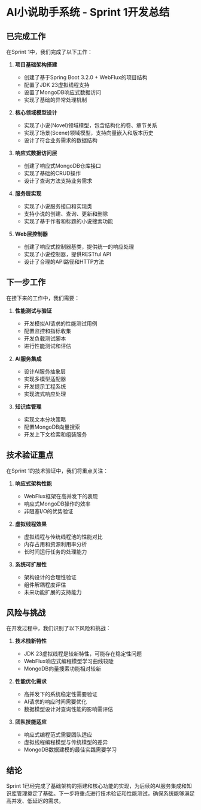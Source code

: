 # AI小说助手系统 - Sprint 1开发总结

## 已完成工作

在Sprint 1中，我们完成了以下工作：

1. **项目基础架构搭建**
   - 创建了基于Spring Boot 3.2.0 + WebFlux的项目结构
   - 配置了JDK 23虚拟线程支持
   - 设置了MongoDB响应式数据访问
   - 实现了基础的异常处理机制

2. **核心领域模型设计**
   - 实现了小说(Novel)领域模型，包含结构化的卷、章节关系
   - 实现了场景(Scene)领域模型，支持向量嵌入和版本历史
   - 设计了符合业务需求的数据结构

3. **响应式数据访问层**
   - 创建了响应式MongoDB仓库接口
   - 实现了基础的CRUD操作
   - 设计了查询方法支持业务需求

4. **服务层实现**
   - 实现了小说服务接口和实现类
   - 支持小说的创建、查询、更新和删除
   - 实现了基于作者和标题的小说搜索功能

5. **Web层控制器**
   - 创建了响应式控制器基类，提供统一的响应处理
   - 实现了小说控制器，提供RESTful API
   - 设计了合理的API路径和HTTP方法

## 下一步工作

在接下来的工作中，我们需要：

1. **性能测试与验证**
   - 开发模拟AI请求的性能测试用例
   - 配置监控和指标收集
   - 开发负载测试脚本
   - 进行性能测试和评估

2. **AI服务集成**
   - 设计AI服务抽象层
   - 实现多模型适配器
   - 开发提示工程系统
   - 实现流式响应处理

3. **知识库管理**
   - 实现文本分块策略
   - 配置MongoDB向量搜索
   - 开发上下文检索和组装服务

## 技术验证重点

在Sprint 1的技术验证中，我们将重点关注：

1. **响应式架构性能**
   - WebFlux框架在高并发下的表现
   - 响应式MongoDB操作的效率
   - 非阻塞I/O的优势验证

2. **虚拟线程效果**
   - 虚拟线程与传统线程池的性能对比
   - 内存占用和资源利用率分析
   - 长时间运行任务的处理能力

3. **系统可扩展性**
   - 架构设计的合理性验证
   - 组件解耦程度评估
   - 未来功能扩展的支持能力

## 风险与挑战

在开发过程中，我们识别了以下风险和挑战：

1. **技术栈新特性**
   - JDK 23虚拟线程是较新特性，可能存在稳定性问题
   - WebFlux响应式编程模型学习曲线较陡
   - MongoDB向量搜索功能相对较新

2. **性能优化需求**
   - 高并发下的系统稳定性需要验证
   - AI请求的响应时间需要优化
   - 数据模型设计对查询性能的影响需评估

3. **团队技能适应**
   - 响应式编程范式需要团队适应
   - 虚拟线程编程模型与传统模型的差异
   - MongoDB数据建模的最佳实践需要学习

## 结论

Sprint 1已经完成了基础架构的搭建和核心功能的实现，为后续的AI服务集成和知识库管理奠定了基础。下一步将重点进行技术验证和性能测试，确保系统能够满足高并发、低延迟的需求。 